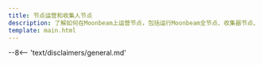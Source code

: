 ```yaml
---
title: 节点运营和收集人节点
description: 了解如何在Moonbeam上运营节点，包括运行Moonbeam全节点、收集器节点、索引器节点和预言机节点。
template: main.html
---
```


<div class='subsection-wrapper'></div>
<div class='disclaimer'>
--8<-- 'text/disclaimers/general.md'
</div>
